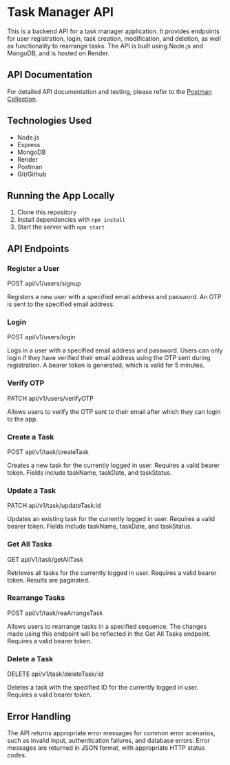 # Task Manager API

This is a backend API for a task manager application. It provides endpoints for user registration, login, task creation, modification, and deletion, as well as functionality to rearrange tasks. The API is built using Node.js and MongoDB, and is hosted on Render.

## API Documentation

For detailed API documentation and testing, please refer to the [Postman Collection](https://www.getpostman.com/collections/cf67a1d76f88a0b0a2a9).

## Technologies Used

- Node.js
- Express
- MongoDB
- Render
- Postman
- Git/Github

## Running the App Locally

1. Clone this repository
2. Install dependencies with `npm install`
3. Start the server with `npm start`

## API Endpoints

### Register a User

POST api/v1/users/signup

Registers a new user with a specified email address and password. An OTP is sent to the specified email address.

### Login

POST api/v1/users/login

Logs in a user with a specified email address and password. Users can only login if they have verified their email address using the OTP sent during registration. A bearer token is generated, which is valid for 5 minutes.

### Verify OTP

PATCH api/v1/users/verifyOTP

Allows users to verify the OTP sent to their email after which they can login to the app.

### Create a Task

POST api/v1/task/createTask

Creates a new task for the currently logged in user. Requires a valid bearer token. Fields include taskName, taskDate, and taskStatus.

### Update a Task

PATCH api/v1/task/updateTask:id

Updates an existing task for the currently logged in user. Requires a valid bearer token. Fields include taskName, taskDate, and taskStatus.

### Get All Tasks

GET api/v1/task/getAllTask

Retrieves all tasks for the currently logged in user. Requires a valid bearer token. Results are paginated.

### Rearrange Tasks

POST api/v1/task/reaArrangeTask

Allows users to rearrange tasks in a specified sequence. The changes made using this endpoint will be reflected in the Get All Tasks endpoint. Requires a valid bearer token.

### Delete a Task

DELETE api/v1/task/deleteTask/:id

Deletes a task with the specified ID for the currently logged in user. Requires a valid bearer token.

## Error Handling

The API returns appropriate error messages for common error scenarios, such as invalid input, authentication failures, and database errors. Error messages are returned in JSON format, with appropriate HTTP status codes.


